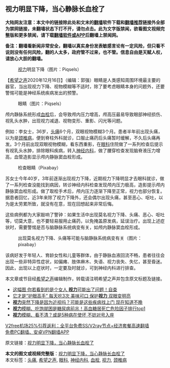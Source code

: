  <h2>视力明显下降，当心静脉长血栓了</h2> <p class="notice"><b>大陆网友注意：本文中的链接除此处和文末的<a href="https://github.com/bannedbook/fanqiang" >翻墙</a>软件下载和<a href="https://github.com/killgcd/justmysocks/blob/master/README.md">翻墙推荐</a>链接外全部为禁网链接，未翻墙状态下打不开，请勿点击。此为文字版禁闻，欲看图文视频完整版和更多禁闻，请下载<a href="https://github.com/bannedbook/fanqiang">翻墙软件或APP</a>后翻墙上禁闻网。</p><p>备注：翻墙看新闻非常安全，翻墙以真实身份发表敏感言论有一定风险，但只看不说则没有任何风险，翻的人太多，政府管不过来，也不管。信息自由是天赋人权，请放心大胆的翻墙。</b></p>  <div class="entry"> <figure><figcaption><a href="https://www.bannedbook.org/bnews/tag/%e8%a7%86%e5%8a%9b/" class="st_tag internal_tag" rel="tag" title="标签 视力 下的日志">视力</a>明显下降（图片：Piqsels）</figcaption></figure> <p>【<span class='wp_keywordlink_affiliate'><a href="https://www.soundofhope.org" title="希望之声" target="_blank">希望之声</a></span>2020年12月16日】（编辑：郭强）眼睛是人类感知周围环境最主要的器官，当出现视力下降、视物模糊等不适时，除了要考虑眼睛本身的问题外，还要警惕可能是神经系统疾病发出的预警。</p> <figure><figcaption>眼睛（图片：Piqsels）</figcaption></figure> <p>颅内静脉系统形成<a href="https://www.bannedbook.org/bnews/tag/%E8%A1%80%E6%A0%93/" class="st_tag internal_tag" rel="tag" title="标签 血栓 下的日志">血栓</a>后，会导致颅内压力增高，颅高压最易导致眼部神经损伤、视乳头水肿，出现视力减退、视物变形、重影、闪光等问题。</p>  <p>例如：李女士，36岁，<a href="https://www.bannedbook.org/bnews/tag/%e5%a4%b4%e7%97%9b/" class="st_tag internal_tag" rel="tag" title="标签 头痛 下的日志">头痛</a>6个月，双眼视物模糊3个月。患者半年前出现头痛，以为是<a href="https://www.bannedbook.org/bnews/tag/%E9%A2%88%E6%A4%8E%E7%97%85/" class="st_tag internal_tag" rel="tag" title="标签 颈椎病 下的日志">颈椎病</a>，便到脊柱外科就诊，口服止痛药后头痛暂时缓解，不久后头痛再发。3个月前出现双眼视物模糊，看东西重影，在<a href="https://www.bannedbook.org/bnews/tag/%e7%9c%bc%e7%a7%91/" class="st_tag internal_tag" rel="tag" title="标签 眼科 下的日志">眼科</a>住院做了一系列检查后提示有视乳头水肿，排除眼科疾病，转入<a href="https://www.bannedbook.org/bnews/tag/%e7%a5%9e%e7%bb%8f%e5%86%85%e7%a7%91/" class="st_tag internal_tag" rel="tag" title="标签 神经内科 下的日志">神经内科</a>，做了腰穿检查发现脑脊液压力增高，血管造影显示颅内静脉窦血栓形成。</p> <figure><figcaption>检查眼睛（Pixabay）</figcaption></figure> <p>苏女士今年40岁，3年前逐渐出现视力下降，近期视力下降明显才去眼科就诊，做了一系列检查没能找到病因，转诊神经内科检查发现颅内压力极高，造影提示颅内静脉窦血栓形成。做了取栓手术后，颅内压力逐渐下降至正常，视力也部分恢复。据患者回忆，近3年来除了视力下降外，还会偶尔出现头痛，甚至恶心、呕吐，以为是太劳累所致，就没有在意，现在回想起来非常后悔。</p>  <p>这些病例都为大家敲响了警钟：如果生活中出现莫名视力下降、头痛、恶心、呕吐等，切莫大意，也不要轻易服用止痛药，以免掩盖原发病，延误治疗。出现上述症状时，需要警惕是否与脑静脉系统病变有关，如颅内静脉窦血栓形成。</p> <figure><figcaption>出现莫名视力下降、头痛等可能与脑静脉系统病变有关（图片：pixabay）</figcaption></figure> <p>该病好发于年轻人、育龄女性和儿童等群体，由于静脉血液回流不畅，患者往往会出现一些非特异性症状，如偏瘫、肢体麻木、失语、视力丧失、失忆，甚至昏迷。因此，出现以上症状时，一定要及时就诊，可到神经内科进行排查。</p>  <p>本文章或节目经<a href="https://www.bannedbook.org/bnews/tag/%e5%b8%8c%e6%9c%9b%e4%b9%8b%e5%a3%b0/" class="st_tag internal_tag" rel="tag" title="标签 希望之声 下的日志">希望之声</a>编辑制作，转载请注明希望之声并包含原文标题及链接。</p> <ul class='op-related-articles' title='相关阅读'> <li><a href='https://www.bannedbook.org/bnews/lifebaike/20201208/1443974.html' target='_blank'>这幅图 你若看到的是个女人 <b>视力</b>可能出了问题！自查</a></li> <li><a href='https://www.bannedbook.org/bnews/lifebaike/20201205/1442528.html' target='_blank'>它才是“护眼高手” 每天吃3次 美味可口 保护<b>视力</b> 双眼变明亮</a></li> <li><a href='https://www.bannedbook.org/bnews/lifebaike/20200918/1398450.html' target='_blank'><b>视力</b>突然下降是因为近视吗？可能是这些疾病找上门 现在知道不晚</a></li> <li><a href='https://www.bannedbook.org/bnews/health/20200910/1393914.html' target='_blank'><b>视力</b>模糊、吃饱就困是糖尿病前兆！高血糖居死亡危险因子排行top1</a></li> <li><a href='https://www.bannedbook.org/bnews/health/20200908/1392694.html' target='_blank'><b>视力</b>模糊、看不清？或是5种病在使坏 不妨对号入座</a></li> </ul> <p class="texttj"> <a href="https://github.com/bannedbook/fanqiang/wiki/V2ray%E6%9C%BA%E5%9C%BA" target="_blank">V2free机场25%引荐返利：全平台免费SS/V2ray节点+经济套餐高速翻墙</a><br/> <a href="https://github.com/bannedbook/fanqiang/wiki/%E7%A6%81%E9%97%BB%E7%BD%91%E5%AE%89%E5%8D%93%E7%BF%BB%E5%A2%99%E6%96%B0%E9%97%BBAPP" target="_blank">免费PC翻墙、安卓VPN翻墙APP</a></p><p>原文链接：<a class="src_link"  href="https://www.soundofhope.org/post/454246" target="_blank">视力明显下降，当心静脉长血栓了</a></p><a name='sharetosocial'></a>       <div><b>本文的图文或视频完整版</b>：<a href='https://www.bannedbook.org/bnews/comments/20201217/1449383.html'>视力明显下降，当心静脉长血栓了</a></div>  </div><!--END ENTRY--> <div class="postfooter"> <div>本文标签：<a href="https://www.bannedbook.org/bnews/tag/%e5%a4%b4%e7%97%9b/" rel="tag">头痛</a>, <a href="https://www.bannedbook.org/bnews/tag/%e5%b8%8c%e6%9c%9b%e4%b9%8b%e5%a3%b0/" rel="tag">希望之声</a>, <a href="https://www.bannedbook.org/bnews/tag/%e7%9c%bc%e7%a7%91/" rel="tag">眼科</a>, <a href="https://www.bannedbook.org/bnews/tag/%e7%a5%9e%e7%bb%8f%e5%86%85%e7%a7%91/" rel="tag">神经内科</a>, <a href="https://www.bannedbook.org/bnews/tag/%E8%A1%80%E6%A0%93/" rel="tag">血栓</a>, <a href="https://www.bannedbook.org/bnews/tag/%e8%a7%86%e5%8a%9b/" rel="tag">视力</a>, <a href="https://www.bannedbook.org/bnews/tag/%E9%A2%88%E6%A4%8E%E7%97%85/" rel="tag">颈椎病</a></div>  </div><!--END POSTFOOTER--> 